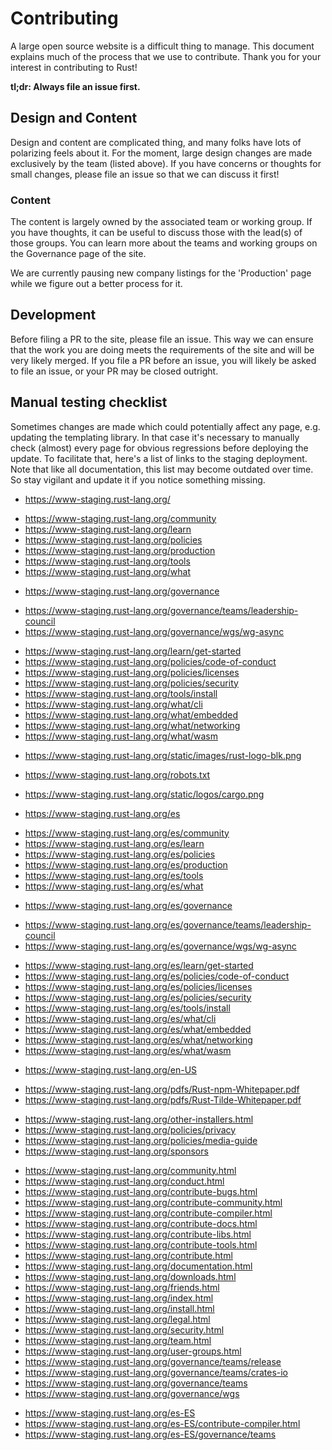 # Contributing

A large open source website is a difficult thing to manage. This document
explains much of the process that we use to contribute. Thank you for your
interest in contributing to Rust!

**tl;dr: Always file an issue first.**

## Design and Content

Design and content are complicated thing, and many folks have lots of polarizing
feels about it. For the moment, large design changes are made exclusively by the
team (listed above). If you have concerns or thoughts for small changes, please
file an issue so that we can discuss it first!

### Content

The content is largely owned by the associated team or working group. If you
have thoughts, it can be useful to discuss those with the lead(s) of those
groups. You can learn more about the teams and working groups on the Governance
page of the site.

We are currently pausing new company listings for the 'Production' page while
we figure out a better process for it.

## Development

Before filing a PR to the site, please file an issue. This way we can ensure
that the work you are doing meets the requirements of the site and will be very
likely merged.  If you file a PR before an issue, you will likely be asked to
file an issue, or your PR may be closed outright.

## Manual testing checklist

Sometimes changes are made which could potentially affect any page, e.g. updating the templating library.
In that case it's necessary to manually check (almost) every page for obvious regressions before deploying the update.
To facilitate that, here's a list of links to the staging deployment.
Note that like all documentation, this list may become outdated over time.
So stay vigilant and update it if you notice something missing.

<!-- index -->
- https://www-staging.rust-lang.org/
<!-- category_en -->
- https://www-staging.rust-lang.org/community
- https://www-staging.rust-lang.org/learn
- https://www-staging.rust-lang.org/policies
- https://www-staging.rust-lang.org/production
- https://www-staging.rust-lang.org/tools
- https://www-staging.rust-lang.org/what
<!-- governance -->
- https://www-staging.rust-lang.org/governance
<!-- team -->
- https://www-staging.rust-lang.org/governance/teams/leadership-council
- https://www-staging.rust-lang.org/governance/wgs/wg-async
<!-- subject -->
- https://www-staging.rust-lang.org/learn/get-started
- https://www-staging.rust-lang.org/policies/code-of-conduct
- https://www-staging.rust-lang.org/policies/licenses
- https://www-staging.rust-lang.org/policies/security
- https://www-staging.rust-lang.org/tools/install
- https://www-staging.rust-lang.org/what/cli
- https://www-staging.rust-lang.org/what/embedded
- https://www-staging.rust-lang.org/what/networking
- https://www-staging.rust-lang.org/what/wasm
<!-- files -->
- https://www-staging.rust-lang.org/static/images/rust-logo-blk.png
<!-- robots_txt -->
- https://www-staging.rust-lang.org/robots.txt
<!-- logos -->
- https://www-staging.rust-lang.org/static/logos/cargo.png
<!-- index_locale -->
- https://www-staging.rust-lang.org/es
<!-- category_locale -->
- https://www-staging.rust-lang.org/es/community
- https://www-staging.rust-lang.org/es/learn
- https://www-staging.rust-lang.org/es/policies
- https://www-staging.rust-lang.org/es/production
- https://www-staging.rust-lang.org/es/tools
- https://www-staging.rust-lang.org/es/what
<!-- governance_locale -->
- https://www-staging.rust-lang.org/es/governance
<!-- team_locale -->
- https://www-staging.rust-lang.org/es/governance/teams/leadership-council
- https://www-staging.rust-lang.org/es/governance/wgs/wg-async
<!-- subject_locale -->
- https://www-staging.rust-lang.org/es/learn/get-started
- https://www-staging.rust-lang.org/es/policies/code-of-conduct
- https://www-staging.rust-lang.org/es/policies/licenses
- https://www-staging.rust-lang.org/es/policies/security
- https://www-staging.rust-lang.org/es/tools/install
- https://www-staging.rust-lang.org/es/what/cli
- https://www-staging.rust-lang.org/es/what/embedded
- https://www-staging.rust-lang.org/es/what/networking
- https://www-staging.rust-lang.org/es/what/wasm
<!-- redirect_bare_en_us -->
- https://www-staging.rust-lang.org/en-US
<!-- not_found catcher, see redirect::maybe_redirect -->
<!-- static file redirects -->
- https://www-staging.rust-lang.org/pdfs/Rust-npm-Whitepaper.pdf
- https://www-staging.rust-lang.org/pdfs/Rust-Tilde-Whitepaper.pdf
<!-- external redirects -->
- https://www-staging.rust-lang.org/other-installers.html
- https://www-staging.rust-lang.org/policies/privacy
- https://www-staging.rust-lang.org/policies/media-guide
- https://www-staging.rust-lang.org/sponsors
<!-- page redirects -->
- https://www-staging.rust-lang.org/community.html
- https://www-staging.rust-lang.org/conduct.html
- https://www-staging.rust-lang.org/contribute-bugs.html
- https://www-staging.rust-lang.org/contribute-community.html
- https://www-staging.rust-lang.org/contribute-compiler.html
- https://www-staging.rust-lang.org/contribute-docs.html
- https://www-staging.rust-lang.org/contribute-libs.html
- https://www-staging.rust-lang.org/contribute-tools.html
- https://www-staging.rust-lang.org/contribute.html
- https://www-staging.rust-lang.org/documentation.html
- https://www-staging.rust-lang.org/downloads.html
- https://www-staging.rust-lang.org/friends.html
- https://www-staging.rust-lang.org/index.html
- https://www-staging.rust-lang.org/install.html
- https://www-staging.rust-lang.org/legal.html
- https://www-staging.rust-lang.org/security.html
- https://www-staging.rust-lang.org/team.html
- https://www-staging.rust-lang.org/user-groups.html
- https://www-staging.rust-lang.org/governance/teams/release
- https://www-staging.rust-lang.org/governance/teams/crates-io
- https://www-staging.rust-lang.org/governance/teams
- https://www-staging.rust-lang.org/governance/wgs
<!-- a couple localized redirects -->
- https://www-staging.rust-lang.org/es-ES
- https://www-staging.rust-lang.org/es-ES/contribute-compiler.html
- https://www-staging.rust-lang.org/es-ES/governance/teams
